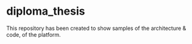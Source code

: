 # diploma_thesis
This repository has been created to show samples of the architecture &amp; code,  of the platform.
